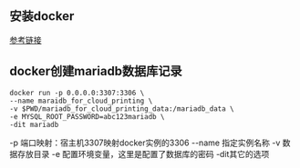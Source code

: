 ## 安装docker

[参考链接](https://yeasy.gitbooks.io/docker_practice/install/)

## docker创建mariadb数据库记录

``` shell
docker run -p 0.0.0.0:3307:3306 \
--name maraidb_for_cloud_printing \
-v $PWD/mariadb_for_cloud_printing_data:/mariadb_data \
-e MYSQL_ROOT_PASSWORD=abc123mariadb \
-dit mariadb
```
-p 端口映射：宿主机3307映射docker实例的3306
--name 指定实例名称
-v 数据存放目录
-e 配置环境变量，这里是配置了数据库的密码
-dit其它的选项
